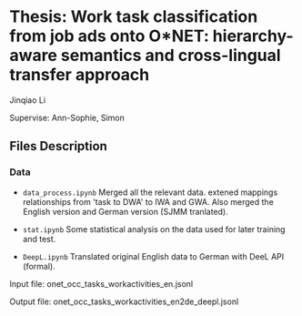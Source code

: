 # Thesis: Work task classification from job ads onto O*NET: hierarchy-aware semantics and cross-lingual transfer approach

Jinqiao Li 

Supervise: Ann-Sophie, Simon

## Files Description

### Data

- `data_process.ipynb`
Merged all the  relevant data. extened mappings relationships from 'task to DWA' to IWA and GWA. Also merged the English version and German version (SJMM tranlated).

- `stat.ipynb`
Some statistical analysis on the data used for later training and test.

- `DeepL.ipynb`
Translated original English data to German with DeeL API (formal).

Input file: onet_occ_tasks_workactivities_en.jsonl

Output file: onet_occ_tasks_workactivities_en2de_deepl.jsonl


